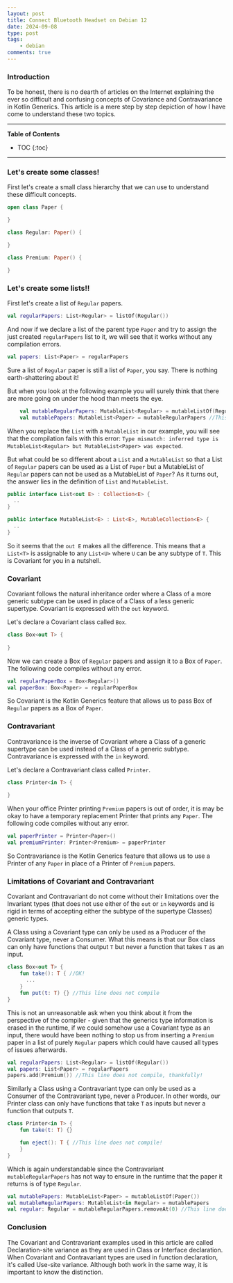 ```yaml
---
layout: post
title: Connect Bluetooth Headset on Debian 12
date: 2024-09-08
type: post
tags:
    - debian
comments: true
---
```

### Introduction
To be honest, there is no dearth of articles on the Internet explaining the ever
so difficult and confusing concepts of Covariance and Contravariance in Kotlin
Generics.
This article is a mere step by step depiction of how I have come to understand
these two topics.

---
**Table of Contents**
* TOC
{:toc}
---

### Let's create some classes!
First let's create a small class hierarchy that we can use to understand these
difficult concepts.

```kotlin
open class Paper {

}

class Regular: Paper() {

}

class Premium: Paper() {

}
```

### Let's create some lists!!

First let's create a list of `Regular` papers.
```kotlin
val regularPapers: List<Regular> = listOf(Regular())
```

And now if we declare a list of the parent type `Paper` and try to assign the
just created `regularPapers` list to it, we will see that it works without any
compilation errors.
```kotlin
val papers: List<Paper> = regularPapers
```

Sure a list of `Regular` paper is still a list of `Paper`, you say.
There is nothing earth-shattering about it!

But when you look at the following example you will surely think that there are
more going on under the hood than meets the eye.

```kotlin
    val mutableRegularPapers: MutableList<Regular> = mutableListOf(Regular())
    val mutablePapers: MutableList<Paper> = mutableRegularPapers //This line gives compilation error 
```
When you replace the `List` with a `MutableList` in our example, you will see
that the compilation fails with this error: `Type mismatch: inferred type is
MutableList<Regular> but MutableList<Paper> was expected`.

But what could be so different about a `List` and a `MutableList` so that a List
of `Regular` papers can be used as a List of `Paper` but a MutableList of
`Regular` papers can not be used as a MutableList of `Paper`?
As it turns out, the answer lies in the definition of `List` and `MutableList`.

```kotlin
public interface List<out E> : Collection<E> {
  ..
}

public interface MutableList<E> : List<E>, MutableCollection<E> {
  ..
}
```
So it seems that the `out E` makes all the difference.
This means that a `List<T>` is assignable to any `List<U>` where `U` can be any
subtype of `T`.
This is Covariant for you in a nutshell.

### Covariant
Covariant follows the natural inheritance order where a Class of a more generic
subtype can be used in place of a Class of a less generic supertype.
Covariant is expressed with the `out` keyword.

Let's declare a Covariant class called `Box`.

```kotlin
class Box<out T> {
    
}
```

Now we can create a Box of `Regular` papers and assign it to a Box of `Paper`.
The following code compiles without any error.
```kotlin
val regularPaperBox = Box<Regular>()
val paperBox: Box<Paper> = regularPaperBox
```
So Covariant is the Kotlin Generics feature that allows us to pass Box of
`Regular` papers as a Box of `Paper`.

### Contravariant
Contravariance is the inverse of Covariant where a Class of a generic supertype
can be used instead of a Class of a generic subtype.
Contravariance is expressed with the `in` keyword.

Let's declare a Contravariant class called `Printer`.
```kotlin
class Printer<in T> {
    
}
```

When your office Printer printing `Premium` papers is out of order, it is may be
okay to have a temporary replacement Printer that prints any `Paper`.
The following code compiles without any error.
```kotlin
val paperPrinter = Printer<Paper>()
val premiumPrinter: Printer<Premium> = paperPrinter
```
So Contravariance is the Kotlin Generics feature that allows us to use a Printer
of any `Paper` in place of a Printer of `Premium` papers.

### Limitations of Covariant and Contravariant
Covariant and Contravariant do not come without their limitations over the
Invariant types (that does not use either of the `out` or `in` keywords and is
rigid in terms of accepting either the subtype of the supertype Classes) generic
types.

A Class using a Covariant type can only be used as a Producer of the Covariant
type, never a Consumer.
What this means is that our Box class can only have functions that output `T`
but never a function that takes `T` as an input.

```kotlin
class Box<out T> {
    fun take(): T { //OK!
      ...
    }
    fun put(t: T) {} //This line does not compile
}
```
This is not an unreasonable ask when you think about it from the perspective of
the compiler - given that the generics type information is erased in the
runtime, if we could somehow use a Covariant type as an input, there would have
been nothing to stop us from inserting a `Premium` paper in a list of purely
`Regular` papers which could have caused all types of issues afterwards.
```kotlin
val regularPapers: List<Regular> = listOf(Regular())
val papers: List<Paper> = regularPapers
papers.add(Premium()) //This line does not compile, thankfully!
```

Similarly a Class using a Contravariant type can only be used as a Consumer of
the Contravariant type, never a Producer.
In other words, our Printer class can only have functions that take `T` as
inputs but never a function that outputs `T`.

```kotlin
class Printer<in T> {
    fun take(t: T) {}

    fun eject(): T { //This line does not compile!
    }
}
```

Which is again understandable since the Contravariant `mutableRegularPapers` has
not way to ensure in the runtime that the paper it returns is of type `Regular`.
```kotlin
val mutablePapers: MutableList<Paper> = mutableListOf(Paper())
val mutableRegularPapers: MutableList<in Regular> = mutablePapers
val regular: Regular = mutableRegularPapers.removeAt(0) //This line does not compile as the mutableRegularPapers.removeAt(0) returns an object of type Any?
```

### Conclusion
The Covariant and Contravariant examples used in this article are called
Declaration-site variance as they are used in Class or Interface declaration.
When Covariant and Contravariant types are used in function declaration, it's
called Use-site variance.
Although both work in the same way, it is important to know the distinction.
